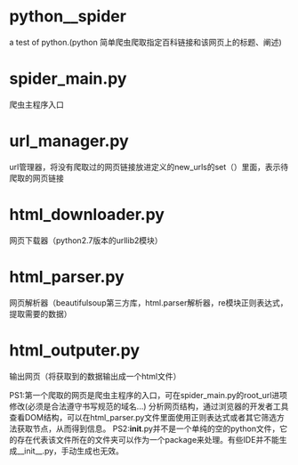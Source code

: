 # python__spider
a test of python.(python 简单爬虫爬取指定百科链接和该网页上的标题、阐述)

# spider_main.py
爬虫主程序入口
# url_manager.py
url管理器，将没有爬取过的网页链接放进定义的new_urls的set（）里面，表示待爬取的网页链接
# html_downloader.py
网页下载器（python2.7版本的urllib2模块）
# html_parser.py
网页解析器（beautifulsoup第三方库，html.parser解析器，re模块正则表达式，提取需要的数据）
# html_outputer.py
输出网页（将获取到的数据输出成一个html文件）

PS1:第一个爬取的网页是爬虫主程序的入口，可在spider_main.py的root_url进项修改(必须是合法遵守书写规范的域名...)
分析网页结构，通过浏览器的开发者工具查看DOM结构，可以在html_parser.py文件里面使用正则表达式或者其它筛选方法获取节点，从而得到信息。
PS2:__init__.py并不是一个单纯的空的python文件，它的存在代表该文件所在的文件夹可以作为一个package来处理。有些IDE并不能生成__init__.py，手动生成也无效。
